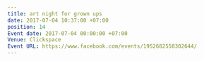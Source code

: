 ```yaml
---
title: art night for grown ups
date: 2017-07-04 10:37:00 +07:00
position: 14
Event date: 2017-07-04 00:00:00 +07:00
Venue: Clickspace
Event URL: https://www.facebook.com/events/1952682558302644/
---
```



